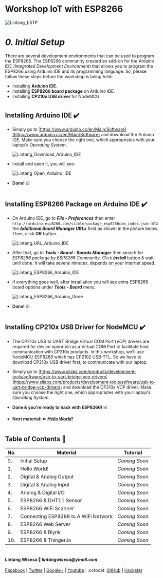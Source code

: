 # **Workshop IoT with ESP8266**

![Lintang_LSTP](https://3.bp.blogspot.com/-8QBGUwbf2FA/WvvQN_M9L4I/AAAAAAAAEHk/QGSQSxcFuioZCIhcIpBkBtdzK4JKbmJawCLcBGAs/s400/default.png)

# *__0. Initial Setup__*

  There are several development environments that can be used to program the ESP8266. The ESP8266 community created an add-on for the Arduino IDE (_Integrated Development Environment_) that allows you to program the ESP8266 using Arduino IDE and its programming language. So, please follow these steps before the workshop is being held:
  - Installing __Arduino IDE__.
  - Installing __ESP8266 board package__ on Arduino IDE.
  - Installing __CP210x USB driver__ for NodeMCU.

#

## **Installing Arduino IDE :heavy_check_mark:**

  - Simply go to [https://www.arduino.cc/en/Main/Software](https://www.arduino.cc/en/Main/Software) and download the Arduino IDE. Make sure you choose the right one, which appropriates with your laptop's _Operating System_.
  
    ![Lintang_Download_Arduino_IDE](https://4.bp.blogspot.com/-fpdi-XdPPWM/Wvzi_zday9I/AAAAAAAAEI0/T4ZnaTQ9h_kpatuTXBheiH3qWTwaxwrlgCLcBGAs/s640/z1.png)
  
  - Install and open it, you will see:

    ![Lintang_Open_Arduino_IDE](https://1.bp.blogspot.com/-KE7fmp4abDc/Wvzi_6Ys6gI/AAAAAAAAEI4/DZ8Gv52z1uME2-Dtuy2XLtdvxfhnFZpDwCLcBGAs/s640/z2.png)

  - __Done!__ :ballot_box_with_check:

#

## **Installing ESP8266 Package on Arduino IDE :heavy_check_mark:**

  - On Arduino IDE, go to **_File - Preferences_** then enter ```http://arduino.esp8266.com/stable/package_esp8266com_index.json``` into the _**Additional Board Manager URLs**_ field as shown in the picture below. Then, click **_OK_** button.  

    ![Lintang_URL_Arduino_IDE](https://2.bp.blogspot.com/-wl6eR6rHvlo/Wv0gt-uuSkI/AAAAAAAAEJI/2KnkbEz0Th4Zc0K3dl3TTDf8oSypObamwCLcBGAs/s640/z3.png)

  - After that, go to **_Tools - Board - Boards Manager_** then search for _ESP8266 package by ESP8266 Community_. Click __*Install*__ button & wait until done. It will take several minutes, depends on your internet speed.

    ![Lintang_ESP8266_Arduino_IDE](https://4.bp.blogspot.com/-1-vEy4i7QnE/Wv0gv24Qg0I/AAAAAAAAEJM/kuxF_7XM2JsKsmO2ChN_ZL75qmWLpMbhACLcBGAs/s640/z4.png)
  
  - If everything goes well, after installation you will see extra ESP8266 board options under __*Tools - Board*__ menu.
  
    ![Lintang_ESP8266_Arduino_Done](https://3.bp.blogspot.com/-kx3Er6qiSzA/Wv0kZWTjd9I/AAAAAAAAEJc/Qx6j0F3pQqUIuODRObD1j7KHwP6qp3lDwCLcBGAs/s640/z5.png)

  - __Done!__ :ballot_box_with_check:

#

## **Installing CP210x USB Driver for NodeMCU :heavy_check_mark:**

  - The CP210x USB to UART Bridge Virtual COM Port (_VCP_) drivers are required for device operation as a Virtual COM Port to facilitate host communication with CP210x products. In this workshop, we'll use NodeMCU ESP8266 which has CP2102 USB-TTL. So we have to download CP210x USB driver first, to communicate with our laptop.

  - Simply go to [https://www.silabs.com/products/development-tools/software/usb-to-uart-bridge-vcp-drivers](https://www.silabs.com/products/development-tools/software/usb-to-uart-bridge-vcp-drivers) and download the CP210x VCP driver. Make sure you choose the right one, which appropriates with your laptop's _Operating System_.

  - __Done & you're ready to hack with ESP8266!__ :ballot_box_with_check:

  - __Next material: :fast_forward: *[Hello World!]()*__ 

#

## **Table of Contents :memo:**

  No.|Material|Tutorial
  -----|-----|-----
  0.|Initial Setup|*Coming Soon*
  1.|Hello World!|*Coming Soon*
  2.|Digital & Analog Output|*Coming Soon*
  3.|Digital & Analog Input|*Coming Soon*
  4.|Analog & Digital I/O|*Coming Soon*
  5.|ESP8266 & DHT11 Sensor|*Coming Soon*
  6.|ESP8266 WiFi Scanner|*Coming Soon*
  7.|Connecting ESP8266 to A WiFi Network|*Coming Soon*
  8.|ESP8266 Web Server|*Coming Soon*
  9.|ESP8266 & Blynk|*Coming Soon*
  10.|ESP8266 & Thinger.io|*Coming Soon*

#

#### Lintang Wisesa :love_letter: _lintangwisesa@ymail.com_

[Facebook](https://www.facebook.com/lintangbagus) | 
[Twitter](https://twitter.com/Lintang_Wisesa) |
[Google+](https://plus.google.com/u/0/+LintangWisesa1) |
[Youtube](https://www.youtube.com/user/lintangbagus) | 
:octocat: [GitHub](https://github.com/LintangWisesa) |
[Hackster](https://www.hackster.io/lintangwisesa)
